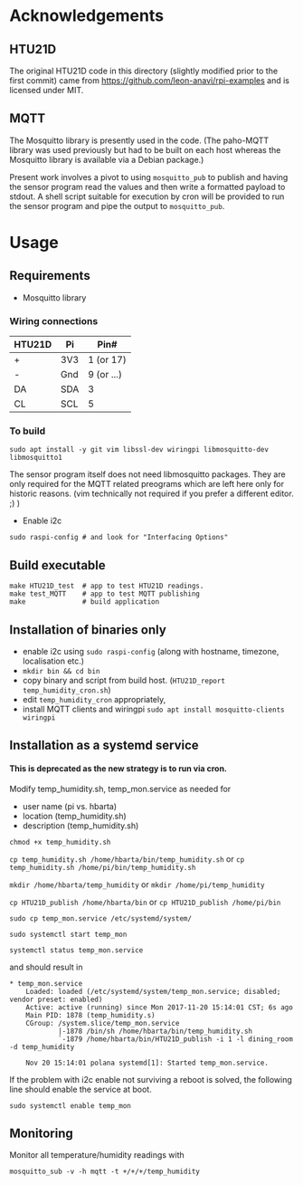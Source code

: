 # Acknowledgements 

## HTU21D

The original HTU21D code in this directory (slightly modified prior to
the first commit) came from https://github.com/leon-anavi/rpi-examples
and is licensed under MIT.

## MQTT

The Mosquitto library is presently used in the code. (The paho-MQTT library
was used previously but had to be built on each host whereas the Mosquitto
library is available via a Debian package.)

Present work involves a pivot to using `mosquitto_pub` to publish and having
the sensor program read the values and then write a formatted payload to stdout.
A shell script suitable for execution by cron will be provided to run the
sensor program and pipe the output to `mosquitto_pub`.

# Usage

## Requirements

* Mosquitto library

### Wiring connections

|HTU21D|Pi|Pin#|
|---|---|---|
|+|3V3|1 (or 17)|
|-|Gnd|9 (or ...)|
|DA|SDA|3|
|CL|SCL|5|

### To build

```text
sudo apt install -y git vim libssl-dev wiringpi libmosquitto-dev libmosquitto1
```
    
The sensor program itself does not need libmosquitto packages. They are only
required for the MQTT related preograms which are left here only for historic
reasons. (vim technically not required if you prefer a different editor. ;) )
    
* Enable i2c 

```text
sudo raspi-config # and look for "Interfacing Options"
```

## Build executable

```text
make HTU21D_test  # app to test HTU21D readings.
make test_MQTT    # app to test MQTT publishing
make              # build application
```

## Installation of binaries only

* enable i2c using `sudo raspi-config` (along with hostname, timezone, localisation etc.)
* `mkdir bin && cd bin`
* copy binary and script from build host. (`HTU21D_report temp_humidity_cron.sh`)
* edit `temp_humidity_cron` appropriately,
* install MQTT clients  and wiringpi `sudo apt install mosquitto-clients wiringpi`

## Installation as a systemd service

#### This is deprecated as the new strategy is to run via cron.

Modify temp_humidity.sh, temp_mon.service as needed for

* user name (pi vs. hbarta)
* location (temp_humidity.sh)
* description (temp_humidity.sh)


`chmod +x temp_humidity.sh`

`cp temp_humidity.sh /home/hbarta/bin/temp_humidity.sh`
   or
`cp temp_humidity.sh /home/pi/bin/temp_humidity.sh`

`mkdir /home/hbarta/temp_humidity`
   or
`mkdir /home/pi/temp_humidity`

`cp HTU21D_publish /home/hbarta/bin`
   or
`cp HTU21D_publish /home/pi/bin`

`sudo cp temp_mon.service /etc/systemd/system/`

`sudo systemctl start temp_mon`

`systemctl status temp_mon.service`

and should result in

```text
* temp_mon.service
    Loaded: loaded (/etc/systemd/system/temp_mon.service; disabled; vendor preset: enabled)
    Active: active (running) since Mon 2017-11-20 15:14:01 CST; 6s ago
    Main PID: 1878 (temp_humidity.s)
    CGroup: /system.slice/temp_mon.service
            |-1878 /bin/sh /home/hbarta/bin/temp_humidity.sh
            `-1879 /home/hbarta/bin/HTU21D_publish -i 1 -l dining_room -d temp_humidity

    Nov 20 15:14:01 polana systemd[1]: Started temp_mon.service.
```

If the problem with i2c enable not surviving a reboot is solved, the following
line should enable the service at boot.

```text
sudo systemctl enable temp_mon
```

## Monitoring

Monitor all temperature/humidity readings with

```text
mosquitto_sub -v -h mqtt -t +/+/+/temp_humidity
```